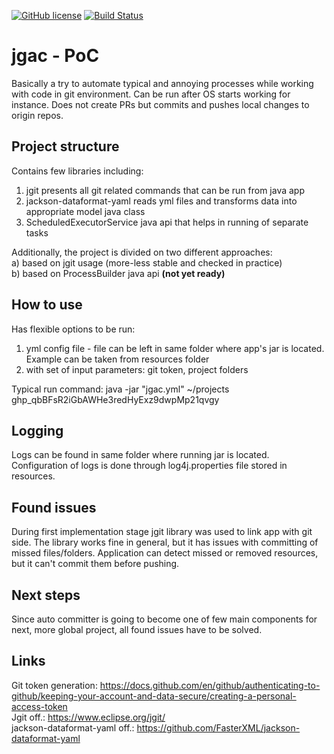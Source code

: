 [![GitHub license](https://img.shields.io/github/license/mashape/apistatus.svg)](https://github.com/Spayker/git-auto-committer/blob/master/LICENSE)
[![Build Status](https://api.travis-ci.com/Spayker/git-auto-committer.svg?branch=main)](https://travis-ci.com/Spayker/git-auto-committer)

# jgac - PoC

Basically a try to automate typical and annoying processes while working with code in git environment. Can be run
after OS starts working for instance. Does not create PRs but commits and pushes local changes to origin repos.

## Project structure
Contains few libraries including:
1) jgit presents all git related commands that can be run from java app
2) jackson-dataformat-yaml reads yml files and transforms data into appropriate model java class 
3) ScheduledExecutorService java api that helps in running of separate tasks

Additionally, the project is divided on two different approaches: </br>
a) based on jgit usage (more-less stable and checked in practice) </br>
b) based on ProcessBuilder java api **(not yet ready)** </br>

## How to use
Has flexible options to be run:
1) yml config file - file can be left in same folder where app's jar is located. Example can be taken from resources folder </br>
2) with set of input parameters: git token, project folders 

Typical run command:
java -jar "jgac.yml" ~/projects ghp_qbBFsR2iGbAWHe3redHyExz9dwpMp21qvgy

## Logging
Logs can be found in same folder where running jar is located. Configuration of logs is done through log4j.properties file stored in resources.

## Found issues
During first implementation stage jgit library was used to link app with git side. The library works fine in general,
but it has issues with committing of missed files/folders. Application can detect missed or removed resources, but
it can't commit them before pushing.

## Next steps
Since auto committer is going to become one of few main components for next, more global project, all found issues
have to be solved.

## Links
Git token generation: https://docs.github.com/en/github/authenticating-to-github/keeping-your-account-and-data-secure/creating-a-personal-access-token </br>
Jgit off.: https://www.eclipse.org/jgit/ </br>
jackson-dataformat-yaml off.: https://github.com/FasterXML/jackson-dataformat-yaml </br>